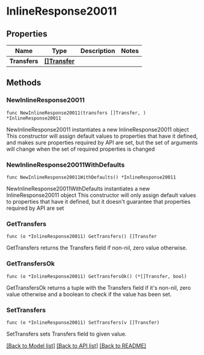 # InlineResponse20011

## Properties

Name | Type | Description | Notes
------------ | ------------- | ------------- | -------------
**Transfers** | [**[]Transfer**](Transfer.md) |  | 

## Methods

### NewInlineResponse20011

`func NewInlineResponse20011(transfers []Transfer, ) *InlineResponse20011`

NewInlineResponse20011 instantiates a new InlineResponse20011 object
This constructor will assign default values to properties that have it defined,
and makes sure properties required by API are set, but the set of arguments
will change when the set of required properties is changed

### NewInlineResponse20011WithDefaults

`func NewInlineResponse20011WithDefaults() *InlineResponse20011`

NewInlineResponse20011WithDefaults instantiates a new InlineResponse20011 object
This constructor will only assign default values to properties that have it defined,
but it doesn't guarantee that properties required by API are set

### GetTransfers

`func (o *InlineResponse20011) GetTransfers() []Transfer`

GetTransfers returns the Transfers field if non-nil, zero value otherwise.

### GetTransfersOk

`func (o *InlineResponse20011) GetTransfersOk() (*[]Transfer, bool)`

GetTransfersOk returns a tuple with the Transfers field if it's non-nil, zero value otherwise
and a boolean to check if the value has been set.

### SetTransfers

`func (o *InlineResponse20011) SetTransfers(v []Transfer)`

SetTransfers sets Transfers field to given value.



[[Back to Model list]](../README.md#documentation-for-models) [[Back to API list]](../README.md#documentation-for-api-endpoints) [[Back to README]](../README.md)


